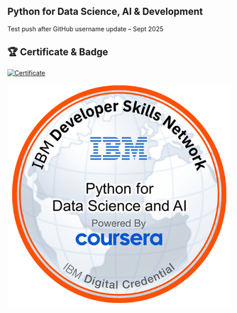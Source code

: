 ## Python for Data Science, AI & Development

Test push after GitHub username update – Sept 2025



## 🏆 Certificate & Badge

[![Certificate](certificate.png)](https://www.coursera.org/account/accomplishments/verify/J15JXEPOYT3O)

![Badge](badge.png)

